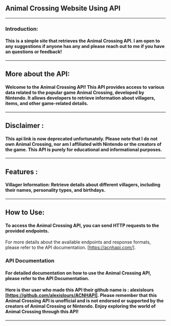 ## Animal Crossing Website Using API
---
### Introduction: 
#### This is a simple site that retrieves the Animal Crossing API. I am open to any suggestions if anyone has any and please reach out to me if you have an questions or feedback!
---
## More about the API: 
#### Welcome to the Animal Crossing API! This API provides access to various data related to the popular game Animal Crossing, developed by Nintendo. It allows developers to retrieve information about villagers, items, and other game-related details.
---
## Disclaimer :
#### This api link is now deprecated unfortunately. Please note that I do not own Animal Crossing, nor am I affiliated with Nintendo or the creators of the game. This API is purely for educational and informational purposes. 
---
## Features :
#### Villager Information: Retrieve details about different villagers, including their names, personality types, and birthdays. 
---
## How to Use: 
#### To access the Animal Crossing API, you can send HTTP requests to the provided endpoints. 
For more details about the available endpoints and response formats, please refer to the API documentation. [https://acnhapi.com/].

### API Documentation
#### For detailed documentation on how to use the Animal Crossing API, please refer to the API Documentation.

#### Here is ther user who made this API their github name is : alexislours [https://github.com/alexislours/ACNHAPI]. Please remember that this Animal Crossing API is unofficial and is not endorsed or supported by the creators of Animal Crossing or Nintendo. Enjoy exploring the world of Animal Crossing through this API!
---

